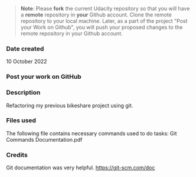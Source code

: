 >**Note**: Please **fork** the current Udacity repository so that you will have a **remote** repository in **your** Github account. Clone the remote repository to your local machine. Later, as a part of the project "Post your Work on Github", you will push your proposed changes to the remote repository in your Github account.

### Date created
10 October 2022

### Post your work on GitHub

### Description
Refactoring my previous bikeshare project using git.

### Files used
The following file contains necessary commands used to do tasks:
Git Commands Documentation.pdf

### Credits
Git documentation was very helpful. https://git-scm.com/doc

